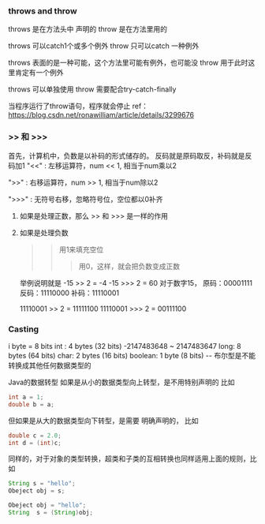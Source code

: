 ### throws and throw

throws 是在方法头中 声明的
throw  是在方法里用的

throws 可以catch1个或多个例外
throw 只可以catch 一种例外

throws 表面的是一种可能，这个方法里可能有例外，也可能没
throw 用于此时这里肯定有一个例外

throws 可以单独使用
throw 需要配合try-catch-finally

当程序运行了throw语句，程序就会停止
ref：https://blog.csdn.net/ronawilliam/article/details/3299676


###  >> 和 >>>

首先，计算机中，负数是以补码的形式储存的。
反码就是原码取反，补码就是反码加1
"<<"      :     左移运算符，num << 1, 相当于num乘以2

">>"      :     右移运算符，num >> 1, 相当于num除以2

">>>"     :     无符号右移，忽略符号位，空位都以0补齐

1. 如果是处理正数，那么 >> 和 >>> 是一样的作用

2. 如果是处理负数
	>> 用1来填充空位
	>>> 用0，这样，就会把负数变成正数

	举例说明就是
	-15 >> 2 = -4
  	-15 >>> 2 = 60
  	对于数字15，
  	原码：00001111
  	反码：11110000
  	补码：11110001

  	11110001 >> 2 = 11111100
	11110001 >>> 2 = 00111100

### Casting

i byte = 8 bits
int : 4 bytes (32 bits) -2147483648 ~ 2147483647
long: 8 bytes (64 bits)
char: 2 bytes (16 bits)
boolean: 1 byte (8 bits) -- 布尔型是不能转换成其他任何数据类型的

Java的数据转型 如果是从小的数据类型向上转型，是不用特别声明的
比如

```java
int a = 1;
double b = a;
```
但如果是从大的数据类型向下转型，是需要 明确声明的， 比如
```java
double c = 2.0;
int d = (int)c;
```

同样的，对于对象的类型转换，超类和子类的互相转换也同样适用上面的规则，比如
```java
String s = "hello";
Obeject obj = s;

Obeject obj = "hello";
String  s = (String)obj;
```

